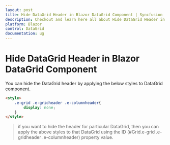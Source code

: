 ```yaml
---
layout: post
title: Hide DataGrid Header in Blazor DataGrid Component | Syncfusion
description: Checkout and learn here all about Hide DataGrid Header in Syncfusion Blazor DataGrid component and more.
platform: Blazor
control: DataGrid
documentation: ug
---
```


# Hide DataGrid Header in Blazor DataGrid Component

You can hide the DataGrid header by applying the below styles to DataGrid component.

```html
<style>
    .e-grid .e-gridheader .e-columnheader{
        display: none;
    }
</style>
```

> if you want to hide the header for particular DataGrid, then you can apply the above styles to that DataGrid using the ID (#Grid.e-grid .e-gridheader .e-columnheader) property value.